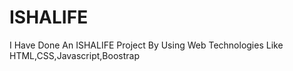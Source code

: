 # ISHALIFE
I Have Done An ISHALIFE Project By Using Web Technologies Like HTML,CSS,Javascript,Boostrap

